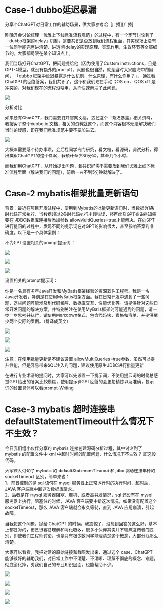 # Case-1 dubbo延迟暴漏

分享个ChatGPT对日常工作的辅助场景，供大家参考哈  [广播][广播]

昨晚开会讨论梳理「优雅上下线标准流程规范」的过程中，有一个环节讨论到了「dubbo框架的delay」机制，需要共识是否放到我们流程里面，其实现场上没有一位同学能完整讲清楚、讲透彻 delay的实现原理，实现作用、生效环节等全部细节的，大家都局限在某个知识点上。

我们当场打开ChatGPT，把问题抛给他（因为使用了Custom instructions，且是GPT-4模型，就没有额外的prompt），问题也很自然，就是当时大家脑海中的疑问， 「dubbo 框架中延迟暴露是什么机制，什么原理，有什么作用？」， 通过看ChatGPT的回答答案，我们共识了，这个和我们现在手动 QOS on 、QOS off 是冲突的，对我们现在的流程没啥用，从而快速解决了此问题。

![](https://static.dingtalk.com/media/lQLPJxR6LQvgBaDNBOXNA3OwyYUH46z3V5wE7QprSoBPAA_883_1253.png?bizType=IM&auth_bizType=IM&auth_bizEntity=)

分析对比

如果没有ChatGPT，我们需要打开官网文档，去找这个「延迟暴露」相关资料，我搜索了整个dubbo.io 文档，相关的资料就这个，而这个内容根本无法解决我们当时的疑惑，即在我们标准规范中要不要加进去。

![](https://static.dingtalk.com/media/lQLPJxvU1H67gyDNBVDNBwywkOcZITCfqHQE7QqwOcBPAA_1804_1360.png?bizType=IM&auth_bizType=IM&auth_bizEntity=)

大概率需要落个待办事项，会后找同学专门研究，看文档，看源码，调试分析，得出类似ChatGPT的这个答案，我预计至少30分钟，甚至几个小时。

而我们用ChatGPT，从开始提出问题，到共识好需不需要放到我们优雅上线下标准流程里面（解决我们的问题），前后一共不到5分钟就解决了。


# Case-2 mybatis框架批量更新语句
背景：最近在项目开发过程中，使用到Mybatis的批量更新语句时，当数据为1条时代码正常执行，当数据超过2条时代码执行出现错误，经百度及GPT查询得知需要在 JDBC数据库连接后添加参数 allowMultiQueries=true才能解决。在向GPT进行提问的过程中，发现不同的提示词在对GPT的影响很大，甚至影响答案的准确度。以下是一个具体案例：

不为GPT设置相关的prompt提示词 ：

![](../attachment/Pasted%20image%2020230907114152.png)

![](../attachment/Pasted%20image%2020230907114204.png)

![](../attachment/Pasted%20image%2020230907114218.png)

设置相关的prompt提示词：

你是一名具有多年Java开发和MyBatis框架经验的资深软件工程师。我是一名Java开发者，特别是在使用MyBatis框架方面。我在日常开发中遇到了一些问题，这些问题可能涉及到代码编写、数据库交互、性能优化等。请提供针对这些日常开发问题的解决方案，并特别关注在使用MyBatis框架时可能遇到的问题，请一步一步思考并执行，请使用Markdown格式，包含代码块、表格和清单，并提供至少两个实际的案例。（翻译成英文）

![](../attachment/Pasted%20image%2020230907114238.png)

![](../attachment/Pasted%20image%2020230907114248.png)

![](../attachment/Pasted%20image%2020230907114305.png)

注意：在使用批量更新是不建议设置 allowMultiQueries=true参数，虽然可以提升性能，但是容易带来SQL注入的问题，建议使用原生JDBC进行批量更新

在进行专业术语的提问时，大家可以先设置一下提示词，不使用提示词的时候总感觉GPT给出的答案比较模糊，使用提示词GPT回答的会更加精炼以及准确，提示词的设置具体可以看[prompt-Writing](../prompt-Writing.md)


# Case-3 mybatis 超时连接串defaultStatementTimeout什么情况下不生效？
今日我们组小伙伴分享的 mybatis 连接创建源码分析过程，其中讨论到了 mybatis 的配置文件中 xml 中超时时间的配置问题，什么情况下不生效？ 即这段 <setting name="defaultStatementTimeout" value="1"/>代码。  
  
大家深入讨论了 mybatis 的 defaultStatementTimeout 和 jdbc 驱动连接串种的 socketTimeout 区别，简单来说：  
1、前者控制的是 sql 语句在 mysql 服务器上正常运行时的执行时间，超时后，JAVA 客户端就中断这次数据库请求。  
2、后者是在 mysql 服务器阻塞、宕机、或者高并发情况，sql 还没有在 mysql 服务器上执行，阻塞住的时候，JAVA 客户端要中断这次情况，如果没有配置这个 socketTimeout，那么 JAVA 客户端就会永久等待，直到 JAVA 应用崩溃，引起故障。  
  
  
当我把这个问题，抛给 ChatGPT 的时候，我震惊了，没想到回答的这么好，基本上都是对的，而且很容易理解和消化吸收，很多小伙伴其实并不理解这两者的区别，即使我们工程师讨论，也是只有极少数同学能理清楚这个概念，大部分没那么清楚。  
  
  
大家可以看看，我把对话的原始链接和截图发出来，通过这个 case，ChatGPT 能够很好的辅助我们，对日常工作中不清楚、不清晰、理解不彻底的概念、难题，彻底消化掉，对我们自己的专业知识层面，也能帮助不少。

![](../attachment/Pasted%20image%2020230907114556.png)

![](../attachment/Pasted%20image%2020230907114610.png)

![](../attachment/Pasted%20image%2020230907114618.png)

![](../attachment/Pasted%20image%2020230907114630.png)